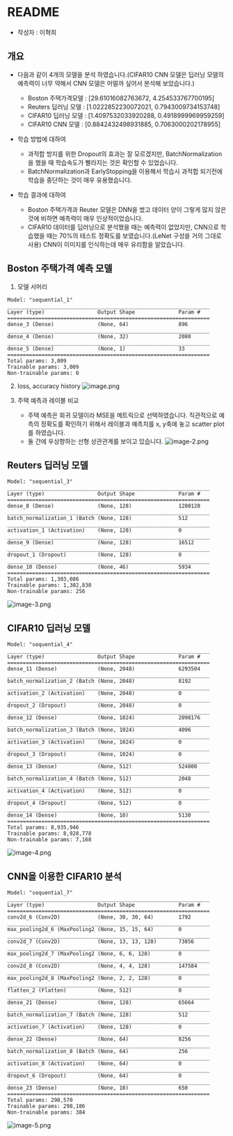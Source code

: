 # README

- 작성자 : 이혁희

## 개요
- 다음과 같이 4개의 모델을 분석 하였습니다.(CIFAR10 CNN 모델은 딥러닝 모델의 예측력이 너무 약해서 CNN 모델은 어떨까 싶어서 분석해 보았습니다.)
    - Boston 주택가격모델 : [29.61016082763672, 4.254533767700195]
    - Reuters 딥러닝 모델 : [1.0222852230072021, 0.7943009734153748]
    - CIFAR10 딥러닝 모델 : [1.4097532033920288, 0.4918999969959259]
    - CIFAR10 CNN 모델 : [0.8842432498931885, 0.7063000202178955]

- 학습 방법에 대하여
    - 과적합 방지를 위한 Dropout의 효과는 잘 모르겠지만, BatchNormalization을 했을 때 학습속도가 빨라지는 것은 확인할 수 있었습니다.
    - BatchNormalization과 EarlyStopping을 이용해서 학습시 과적합 되기전에 학습을 중단하는 것이 매우 유용했습니다.

- 학습 결과에 대하여
    - Boston 주택가격과 Reuter 모델은 DNN을 썼고 데이터 양이 그렇게 많지 않은 것에 비하면 예측력이 매우 인상적이었습니다.
    - CIFAR10 데이터를 딥러닝으로 분석했을 때는 예측력이 없었지만, CNN으로 학습했을 때는 70%의 테스트 정확도를 보였습니다.(LeNet 구성을 거의 그대로 사용) CNN이 이미지를 인식하는데 매우 유리함을 알았습니다.



## Boston 주택가격 예측 모델
1. 모델 서머리

```
Model: "sequential_1"
_________________________________________________________________
Layer (type)                 Output Shape              Param #   
=================================================================
dense_3 (Dense)              (None, 64)                896       
_________________________________________________________________
dense_4 (Dense)              (None, 32)                2080      
_________________________________________________________________
dense_5 (Dense)              (None, 1)                 33        
=================================================================
Total params: 3,009
Trainable params: 3,009
Non-trainable params: 0
```
2. loss, accuracy history
![image.png](attachment:image.png)

3. 주택 예측과 레이블 비교
    - 주택 예측은 회귀 모델이라 MSE을 메트릭으로 선택하였습니다. 직관적으로 예측의 정확도를 확인하기 위해서 레이블과 예측치를 x, y축에 놓고 scatter plot를 하였습니다.
    - 둘 간에 우상향하는 선형 상관관계를 보이고 있습니다.
![image-2.png](attachment:image-2.png)


## Reuters 딥러닝 모델
```
Model: "sequential_3"
_________________________________________________________________
Layer (type)                 Output Shape              Param #   
=================================================================
dense_8 (Dense)              (None, 128)               1280128   
_________________________________________________________________
batch_normalization_1 (Batch (None, 128)               512       
_________________________________________________________________
activation_1 (Activation)    (None, 128)               0         
_________________________________________________________________
dense_9 (Dense)              (None, 128)               16512     
_________________________________________________________________
dropout_1 (Dropout)          (None, 128)               0         
_________________________________________________________________
dense_10 (Dense)             (None, 46)                5934      
=================================================================
Total params: 1,303,086
Trainable params: 1,302,830
Non-trainable params: 256
```
![image-3.png](attachment:image-3.png)

## CIFAR10 딥러닝 모델
```
Model: "sequential_4"
_________________________________________________________________
Layer (type)                 Output Shape              Param #   
=================================================================
dense_11 (Dense)             (None, 2048)              6293504   
_________________________________________________________________
batch_normalization_2 (Batch (None, 2048)              8192      
_________________________________________________________________
activation_2 (Activation)    (None, 2048)              0         
_________________________________________________________________
dropout_2 (Dropout)          (None, 2048)              0         
_________________________________________________________________
dense_12 (Dense)             (None, 1024)              2098176   
_________________________________________________________________
batch_normalization_3 (Batch (None, 1024)              4096      
_________________________________________________________________
activation_3 (Activation)    (None, 1024)              0         
_________________________________________________________________
dropout_3 (Dropout)          (None, 1024)              0         
_________________________________________________________________
dense_13 (Dense)             (None, 512)               524800    
_________________________________________________________________
batch_normalization_4 (Batch (None, 512)               2048      
_________________________________________________________________
activation_4 (Activation)    (None, 512)               0         
_________________________________________________________________
dropout_4 (Dropout)          (None, 512)               0         
_________________________________________________________________
dense_14 (Dense)             (None, 10)                5130      
=================================================================
Total params: 8,935,946
Trainable params: 8,928,778
Non-trainable params: 7,168
```
![image-4.png](attachment:image-4.png)

## CNN을 이용한 CIFAR10 분석
```
Model: "sequential_7"
_________________________________________________________________
Layer (type)                 Output Shape              Param #   
=================================================================
conv2d_6 (Conv2D)            (None, 30, 30, 64)        1792      
_________________________________________________________________
max_pooling2d_6 (MaxPooling2 (None, 15, 15, 64)        0         
_________________________________________________________________
conv2d_7 (Conv2D)            (None, 13, 13, 128)       73856     
_________________________________________________________________
max_pooling2d_7 (MaxPooling2 (None, 6, 6, 128)         0         
_________________________________________________________________
conv2d_8 (Conv2D)            (None, 4, 4, 128)         147584    
_________________________________________________________________
max_pooling2d_8 (MaxPooling2 (None, 2, 2, 128)         0         
_________________________________________________________________
flatten_2 (Flatten)          (None, 512)               0         
_________________________________________________________________
dense_21 (Dense)             (None, 128)               65664     
_________________________________________________________________
batch_normalization_7 (Batch (None, 128)               512       
_________________________________________________________________
activation_7 (Activation)    (None, 128)               0         
_________________________________________________________________
dense_22 (Dense)             (None, 64)                8256      
_________________________________________________________________
batch_normalization_8 (Batch (None, 64)                256       
_________________________________________________________________
activation_8 (Activation)    (None, 64)                0         
_________________________________________________________________
dropout_6 (Dropout)          (None, 64)                0         
_________________________________________________________________
dense_23 (Dense)             (None, 10)                650       
=================================================================
Total params: 298,570
Trainable params: 298,186
Non-trainable params: 384
```
![image-5.png](attachment:image-5.png)